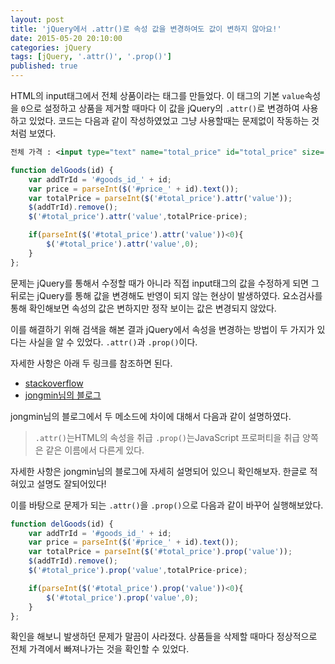 ```yaml
---
layout: post
title: 'jQuery에서 .attr()로 속성 값을 변경하여도 값이 변하지 않아요!'
date: 2015-05-20 20:10:00
categories: jQuery
tags: [jQuery, '.attr()', '.prop()']
published: true
---
```


HTML의 input태그에서 전체 상품이라는 태그를 만들었다. 이 태그의 기본 ``value``속성을 ``0``으로 설정하고 상품을 제거할 때마다 이 값을 jQuery의 ``.attr()``로 변경하여 사용하고 있었다. 코드는 다음과 같이 작성하였었고 그냥 사용할때는 문제없이 작동하는 것처럼 보였다.


```xml
전체 가격 : <input type="text" name="total_price" id="total_price" size="30" value="0"/><br/>
```

```javascript
function delGoods(id) {
    var addTrId = '#goods_id_' + id;
    var price = parseInt($('#price_' + id).text());
    var totalPrice = parseInt($('#total_price').attr('value'));
    $(addTrId).remove();
    $('#total_price').attr('value',totalPrice-price);

    if(parseInt($('#total_price').attr('value'))<0){
        $('#total_price').attr('value',0);
    }
};
```

문제는 jQuery를 통해서 수정할 때가 아니라 직접 input태그의 값을 수정하게 되면 그 뒤로는 jQuery를 통해 값을 변경해도 반영이 되지 않는 현상이 발생하였다. 요소검사를 통해 확인해보면 속성의 값은 변하지만 정작 보이는 값은 변경되지 않았다.

이를 해결하기 위해 검색을 해본 결과 jQuery에서 속성을 변경하는 방법이 두 가지가 있다는 사실을 알 수 있었다. ``.attr()``과 ``.prop()``이다.

자세한 사항은 아래 두 링크를 참조하면 된다.
* [stackoverflow](http://stackoverflow.com/questions/5874652/prop-vs-attr/5876747#5876747)
* [jongmin님의 블로그](http://javascriptandjquerydev.blogspot.kr/2012/07/attr-prop.html)

jongmin님의 블로그에서 두 메소드에 차이에 대해서 다음과 같이 설명하였다.

> ``.attr()``는HTML의 속성을 취급
> ``.prop()``는JavaScript 프로퍼티을 취급
> 양쪽은 같은 이름에서 다른게 있다.

자세한 사항은 jongmin님의 블로그에 자세히 설명되어 있으니 확인해보자. 한글로 적혀있고 설명도 잘되어있다!

이를 바탕으로 문제가 되는 ``.attr()``을 ``.prop()``으로 다음과 같이 바꾸어 실행해보았다.

```javascript
function delGoods(id) {
    var addTrId = '#goods_id_' + id;
    var price = parseInt($('#price_' + id).text());
    var totalPrice = parseInt($('#total_price').prop('value'));
    $(addTrId).remove();
    $('#total_price').prop('value',totalPrice-price);

    if(parseInt($('#total_price').prop('value'))<0){
        $('#total_price').prop('value',0);
    }
};
```

확인을 해보니 발생하던 문제가 말끔이 사라졌다. 상품들을 삭제할 때마다 정상적으로 전체 가격에서 빠져나가는 것을 확인할 수 있었다.